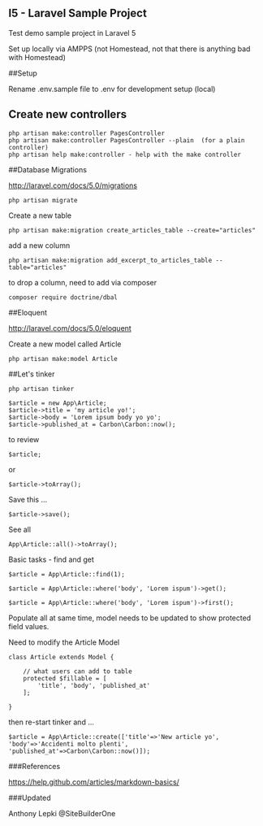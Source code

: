 ## l5 - Laravel Sample Project

Test demo sample project in Laravel 5

Set up locally via AMPPS (not Homestead, not that there is anything bad with Homestead)

##Setup

Rename .env.sample file to .env for development setup (local)

## Create new controllers
```
php artisan make:controller PagesController
php artisan make:controller PagesController --plain  (for a plain controller)
php artisan help make:controller - help with the make controller
```

##Database Migrations

http://laravel.com/docs/5.0/migrations
```
php artisan migrate
```
Create a new table
```
php artisan make:migration create_articles_table --create="articles"
```
add a new column
```
php artisan make:migration add_excerpt_to_articles_table --table="articles"
```
to drop a column, need to add via composer
```
composer require doctrine/dbal
```

##Eloquent

http://laravel.com/docs/5.0/eloquent

Create a new model called Article
```
php artisan make:model Article
```


##Let's tinker
```
php artisan tinker

$article = new App\Article;
$article->title = 'my article yo!';
$article->body = 'Lorem ipsum body yo yo';
$article->published_at = Carbon\Carbon::now();
```
to review
```
$article;
```
or
```
$article->toArray();
```
Save this ...
```
$article->save();
```
See all
```
App\Article::all()->toArray();
```
Basic tasks - find and get
```
$article = App\Article::find(1);

$article = App\Article::where('body', 'Lorem ispum')->get();

$article = App\Article::where('body', 'Lorem ispum')->first();
```
Populate all at same time, model needs to be updated to show protected field values.

Need to modify the Article Model
```
class Article extends Model {

	// what users can add to table
	protected $fillable = [
		'title', 'body', 'published_at'
	];

}
```
then re-start tinker and ...
```
$article = App\Article::create(['title'=>'New article yo', 'body'=>'Accidenti molto plenti', 'published_at'=>Carbon\Carbon::now()]);
```

###References

https://help.github.com/articles/markdown-basics/

###Updated

Anthony Lepki
@SiteBuilderOne




